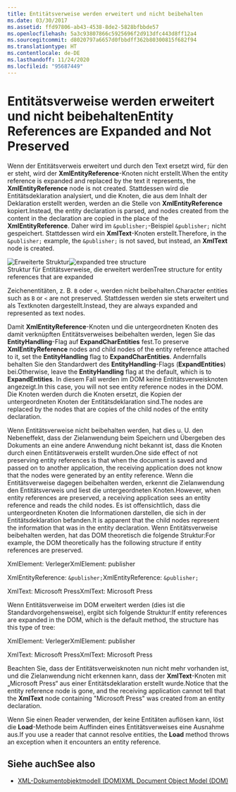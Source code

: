 ```yaml
---
title: Entitätsverweise werden erweitert und nicht beibehalten
ms.date: 03/30/2017
ms.assetid: ffd97806-ab43-4538-8de2-5828bfbbde57
ms.openlocfilehash: 5a3c93807866c5925696f2d913dfc443d8ff12a4
ms.sourcegitcommit: d8020797a6657d0fbbdff362b80300815f682f94
ms.translationtype: HT
ms.contentlocale: de-DE
ms.lasthandoff: 11/24/2020
ms.locfileid: "95687449"
---
```

# <a name="entity-references-are-expanded-and-not-preserved"></a><span data-ttu-id="95437-102">Entitätsverweise werden erweitert und nicht beibehalten</span><span class="sxs-lookup"><span data-stu-id="95437-102">Entity References are Expanded and Not Preserved</span></span>

<span data-ttu-id="95437-103">Wenn der Entitätsverweis erweitert und durch den Text ersetzt wird, für den er steht, wird der **XmlEntityReference**-Knoten nicht erstellt.</span><span class="sxs-lookup"><span data-stu-id="95437-103">When the entity reference is expanded and replaced by the text it represents, the **XmlEntityReference** node is not created.</span></span> <span data-ttu-id="95437-104">Stattdessen wird die Entitätsdeklaration analysiert, und die Knoten, die aus dem Inhalt der Deklaration erstellt werden, werden an die Stelle von **XmlEntityReference** kopiert.</span><span class="sxs-lookup"><span data-stu-id="95437-104">Instead, the entity declaration is parsed, and nodes created from the content in the declaration are copied in the place of the **XmlEntityReference**.</span></span> <span data-ttu-id="95437-105">Daher wird im `&publisher;`-Beispiel `&publisher;` nicht gespeichert. Stattdessen wird ein **XmlText**-Knoten erstellt.</span><span class="sxs-lookup"><span data-stu-id="95437-105">Therefore, in the `&publisher;` example, the `&publisher;` is not saved, but instead, an **XmlText** node is created.</span></span>  
  
 <span data-ttu-id="95437-106">![Erweiterte Struktur](media/xmlentityref-expanded-nodes.gif "xmlentityref_expanded_nodes")</span><span class="sxs-lookup"><span data-stu-id="95437-106">![expanded tree structure](media/xmlentityref-expanded-nodes.gif "xmlentityref_expanded_nodes")</span></span>  
<span data-ttu-id="95437-107">Struktur für Entitätsverweise, die erweitert werden</span><span class="sxs-lookup"><span data-stu-id="95437-107">Tree structure for entity references that are expanded</span></span>  
  
 <span data-ttu-id="95437-108">Zeichenentitäten, z. B. `B` oder `<`, werden nicht beibehalten.</span><span class="sxs-lookup"><span data-stu-id="95437-108">Character entities such as `B` or `<` are not preserved.</span></span> <span data-ttu-id="95437-109">Stattdessen werden sie stets erweitert und als Textknoten dargestellt.</span><span class="sxs-lookup"><span data-stu-id="95437-109">Instead, they are always expanded and represented as text nodes.</span></span>  
  
 <span data-ttu-id="95437-110">Damit **XmlEntityReference**-Knoten und die untergeordneten Knoten des damit verknüpften Entitätsverweises beibehalten werden, legen Sie das **EntityHandling**-Flag auf **ExpandCharEntities** fest.</span><span class="sxs-lookup"><span data-stu-id="95437-110">To preserve **XmlEntityReference** nodes and child nodes of the entity reference attached to it, set the **EntityHandling** flag to **ExpandCharEntities**.</span></span> <span data-ttu-id="95437-111">Andernfalls behalten Sie den Standardwert des **EntityHandling**-Flags (**ExpandEntities**) bei.</span><span class="sxs-lookup"><span data-stu-id="95437-111">Otherwise, leave the **EntityHandling** flag at the default, which is to **ExpandEntities**.</span></span> <span data-ttu-id="95437-112">In diesem Fall werden im DOM keine Entitätsverweisknoten angezeigt.</span><span class="sxs-lookup"><span data-stu-id="95437-112">In this case, you will not see entity reference nodes in the DOM.</span></span> <span data-ttu-id="95437-113">Die Knoten werden durch die Knoten ersetzt, die Kopien der untergeordneten Knoten der Entitätsdeklaration sind.</span><span class="sxs-lookup"><span data-stu-id="95437-113">The nodes are replaced by the nodes that are copies of the child nodes of the entity declaration.</span></span>  
  
 <span data-ttu-id="95437-114">Wenn Entitätsverweise nicht beibehalten werden, hat dies u. U. den Nebeneffekt, dass der Zielanwendung beim Speichern und Übergeben des Dokuments an eine andere Anwendung nicht bekannt ist, dass die Knoten durch einen Entitätsverweis erstellt wurden.</span><span class="sxs-lookup"><span data-stu-id="95437-114">One side effect of not preserving entity references is that when the document is saved and passed on to another application, the receiving application does not know that the nodes were generated by an entity reference.</span></span> <span data-ttu-id="95437-115">Wenn die Entitätsverweise dagegen beibehalten werden, erkennt die Zielanwendung den Entitätsverweis und liest die untergeordneten Knoten.</span><span class="sxs-lookup"><span data-stu-id="95437-115">However, when entity references are preserved, a receiving application sees an entity reference and reads the child nodes.</span></span> <span data-ttu-id="95437-116">Es ist offensichtlich, dass die untergeordneten Knoten die Informationen darstellen, die sich in der Entitätsdeklaration befanden.</span><span class="sxs-lookup"><span data-stu-id="95437-116">It is apparent that the child nodes represent the information that was in the entity declaration.</span></span> <span data-ttu-id="95437-117">Wenn Entitätsverweise beibehalten werden, hat das DOM theoretisch die folgende Struktur:</span><span class="sxs-lookup"><span data-stu-id="95437-117">For example, the DOM theoretically has the following structure if entity references are preserved.</span></span>  
  
 <span data-ttu-id="95437-118">XmlElement: Verleger</span><span class="sxs-lookup"><span data-stu-id="95437-118">XmlElement: publisher</span></span>  
  
 <span data-ttu-id="95437-119">XmlEntityReference: `&publisher;`</span><span class="sxs-lookup"><span data-stu-id="95437-119">XmlEntityReference: `&publisher;`</span></span>  
  
 <span data-ttu-id="95437-120">XmlText: Microsoft Press</span><span class="sxs-lookup"><span data-stu-id="95437-120">XmlText: Microsoft Press</span></span>  
  
 <span data-ttu-id="95437-121">Wenn Entitätsverweise im DOM erweitert werden (dies ist die Standardvorgehensweise), ergibt sich folgende Struktur:</span><span class="sxs-lookup"><span data-stu-id="95437-121">If entity references are expanded in the DOM, which is the default method, the structure has this type of tree:</span></span>  
  
 <span data-ttu-id="95437-122">XmlElement: Verleger</span><span class="sxs-lookup"><span data-stu-id="95437-122">XmlElement: publisher</span></span>  
  
 <span data-ttu-id="95437-123">XmlText: Microsoft Press</span><span class="sxs-lookup"><span data-stu-id="95437-123">XmlText: Microsoft Press</span></span>  
  
 <span data-ttu-id="95437-124">Beachten Sie, dass der Entitätsverweisknoten nun nicht mehr vorhanden ist, und die Zielanwendung nicht erkennen kann, dass der **XmlText**-Knoten mit „Microsoft Press“ aus einer Entitätsdeklaration erstellt wurde.</span><span class="sxs-lookup"><span data-stu-id="95437-124">Notice that the entity reference node is gone, and the receiving application cannot tell that the **XmlText** node containing "Microsoft Press" was created from an entity declaration.</span></span>  
  
 <span data-ttu-id="95437-125">Wenn Sie einen Reader verwenden, der keine Entitäten auflösen kann, löst die **Load**-Methode beim Auffinden eines Entitätsverweises eine Ausnahme aus.</span><span class="sxs-lookup"><span data-stu-id="95437-125">If you use a reader that cannot resolve entities, the **Load** method throws an exception when it encounters an entity reference.</span></span>  
  
## <a name="see-also"></a><span data-ttu-id="95437-126">Siehe auch</span><span class="sxs-lookup"><span data-stu-id="95437-126">See also</span></span>

- [<span data-ttu-id="95437-127">XML-Dokumentobjektmodell (DOM)</span><span class="sxs-lookup"><span data-stu-id="95437-127">XML Document Object Model (DOM)</span></span>](xml-document-object-model-dom.md)
